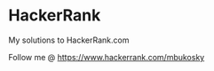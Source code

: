 HackerRank
==========

My solutions to HackerRank.com

Follow me @ https://www.hackerrank.com/mbukosky
